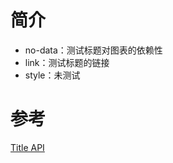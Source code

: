 # 简介
- no-data：测试标题对图表的依赖性
- link：测试标题的链接
- style：未测试

# 参考
[Title API](http://echarts.baidu.com/doc/doc.html#Title)
